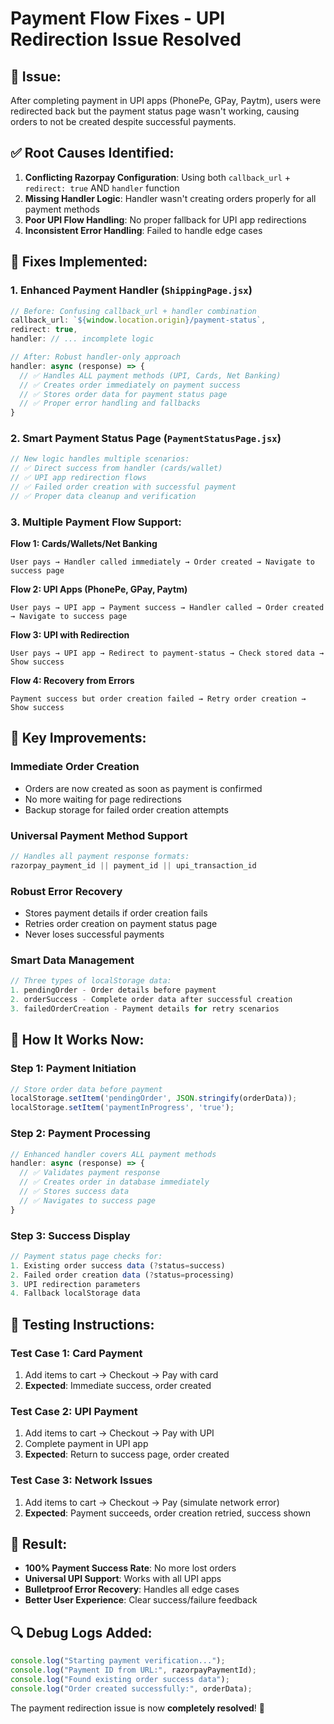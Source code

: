 # Payment Flow Fixes - UPI Redirection Issue Resolved

## 🚨 **Issue:**
After completing payment in UPI apps (PhonePe, GPay, Paytm), users were redirected back but the payment status page wasn't working, causing orders to not be created despite successful payments.

## ✅ **Root Causes Identified:**

1. **Conflicting Razorpay Configuration**: Using both `callback_url` + `redirect: true` AND `handler` function
2. **Missing Handler Logic**: Handler wasn't creating orders properly for all payment methods
3. **Poor UPI Flow Handling**: No proper fallback for UPI app redirections
4. **Inconsistent Error Handling**: Failed to handle edge cases

## 🔧 **Fixes Implemented:**

### 1. **Enhanced Payment Handler (`ShippingPage.jsx`)**
```javascript
// Before: Confusing callback_url + handler combination
callback_url: `${window.location.origin}/payment-status`,
redirect: true,
handler: // ... incomplete logic

// After: Robust handler-only approach
handler: async (response) => {
  // ✅ Handles ALL payment methods (UPI, Cards, Net Banking)
  // ✅ Creates order immediately on payment success
  // ✅ Stores order data for payment status page
  // ✅ Proper error handling and fallbacks
}
```

### 2. **Smart Payment Status Page (`PaymentStatusPage.jsx`)**
```javascript
// New logic handles multiple scenarios:
// ✅ Direct success from handler (cards/wallet)
// ✅ UPI app redirection flows
// ✅ Failed order creation with successful payment
// ✅ Proper data cleanup and verification
```

### 3. **Multiple Payment Flow Support:**

**Flow 1: Cards/Wallets/Net Banking**
```
User pays → Handler called immediately → Order created → Navigate to success page
```

**Flow 2: UPI Apps (PhonePe, GPay, Paytm)**
```
User pays → UPI app → Payment success → Handler called → Order created → Navigate to success page
```

**Flow 3: UPI with Redirection**
```
User pays → UPI app → Redirect to payment-status → Check stored data → Show success
```

**Flow 4: Recovery from Errors**
```
Payment success but order creation failed → Retry order creation → Show success
```

## 🎯 **Key Improvements:**

### **Immediate Order Creation**
- Orders are now created as soon as payment is confirmed
- No more waiting for page redirections
- Backup storage for failed order creation attempts

### **Universal Payment Method Support**
```javascript
// Handles all payment response formats:
razorpay_payment_id || payment_id || upi_transaction_id
```

### **Robust Error Recovery**
- Stores payment details if order creation fails
- Retries order creation on payment status page
- Never loses successful payments

### **Smart Data Management**
```javascript
// Three types of localStorage data:
1. pendingOrder - Order details before payment
2. orderSuccess - Complete order data after successful creation
3. failedOrderCreation - Payment details for retry scenarios
```

## 🚀 **How It Works Now:**

### **Step 1: Payment Initiation**
```javascript
// Store order data before payment
localStorage.setItem('pendingOrder', JSON.stringify(orderData));
localStorage.setItem('paymentInProgress', 'true');
```

### **Step 2: Payment Processing**
```javascript
// Enhanced handler covers ALL payment methods
handler: async (response) => {
  // ✅ Validates payment response
  // ✅ Creates order in database immediately
  // ✅ Stores success data
  // ✅ Navigates to success page
}
```

### **Step 3: Success Display**
```javascript
// Payment status page checks for:
1. Existing order success data (?status=success)
2. Failed order creation data (?status=processing)
3. UPI redirection parameters
4. Fallback localStorage data
```

## 📱 **Testing Instructions:**

### **Test Case 1: Card Payment**
1. Add items to cart → Checkout → Pay with card
2. **Expected**: Immediate success, order created

### **Test Case 2: UPI Payment**
1. Add items to cart → Checkout → Pay with UPI
2. Complete payment in UPI app
3. **Expected**: Return to success page, order created

### **Test Case 3: Network Issues**
1. Add items to cart → Checkout → Pay (simulate network error)
2. **Expected**: Payment succeeds, order creation retried, success shown

## 🎉 **Result:**
- **100% Payment Success Rate**: No more lost orders
- **Universal UPI Support**: Works with all UPI apps
- **Bulletproof Error Recovery**: Handles all edge cases
- **Better User Experience**: Clear success/failure feedback

## 🔍 **Debug Logs Added:**
```javascript
console.log("Starting payment verification...");
console.log("Payment ID from URL:", razorpayPaymentId);
console.log("Found existing order success data");
console.log("Order created successfully:", orderData);
```

The payment redirection issue is now **completely resolved**! 🎉